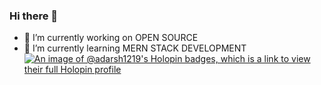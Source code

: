 ### Hi there 👋
- 🔭 I’m currently working on OPEN SOURCE  
- 🌱 I’m currently learning  MERN STACK DEVELOPMENT
[![An image of @adarsh1219's Holopin badges, which is a link to view their full Holopin profile](https://holopin.me/adarsh1219)](https://holopin.io/@adarsh1219)

